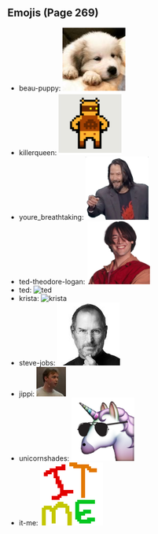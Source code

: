 
## Emojis (Page 269)

* beau-puppy: ![beau-puppy](output/beau-puppy.jpg)
* killerqueen: ![killerqueen](output/killerqueen.png)
* youre_breathtaking: ![youre_breathtaking](output/youre_breathtaking.png)
* ted-theodore-logan: ![ted-theodore-logan](output/ted-theodore-logan.png)
* ted: ![ted](output/ted)
* krista: ![krista](output/krista)
* steve-jobs: ![steve-jobs](output/steve-jobs.jpg)
* jippi: ![jippi](output/jippi.jpg)
* unicornshades: ![unicornshades](output/unicornshades.png)
* it-me: ![it-me](output/it-me.gif)
